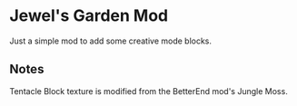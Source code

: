 # Jewel's Garden Mod

Just a simple mod to add some creative mode blocks.

## Notes

Tentacle Block texture is modified from the BetterEnd mod's Jungle Moss.
